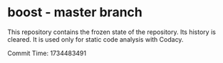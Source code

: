 # boost - master branch

This repository contains the frozen state of the repository.
Its history is cleared. It is used only for static code
analysis with Codacy.

Commit Time: 1734483491